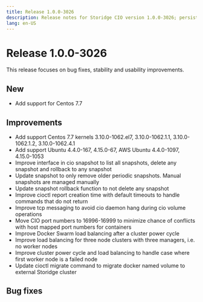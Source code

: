 ```yaml
---
title: Release 1.0.0-3026
description: Release notes for Storidge CIO version 1.0.0-3026; persistent volumes for kubernetes pods
lang: en-US
---
```


# Release 1.0.0-3026
This release focuses on bug fixes, stability and usability improvements.

## New
- Add support for Centos 7.7

## Improvements
- Add support Centos 7.7 kernels 3.10.0-1062.el7, 3.10.0-1062.1.1, 3.10.0-1062.1.2, 3.10.0-1062.4.1
- Add support Ubuntu 4.4.0-167, 4.15.0-67, AWS Ubuntu 4.4.0-1097, 4.15.0-1053
- Improve interface in cio snapshot to list all snapshots, delete any snapshot and rollback to any snapshot
- Update snapshot to only remove older periodic snapshots. Manual snapshots are managed manually
- Update snapshot rollback function to not delete any snapshot
- Improve cioctl report creation time with default timeouts to handle commands that do not return
- Improve tcp messaging to avoid cio daemon hang during cio volume operations
- Move CIO port numbers to 16996-16999 to minimize chance of conflicts with host mapped port numbers for containers
- Improve Docker Swarm load balancing after a cluster power cycle
- Improve load balancing for three node clusters with three managers, i.e. no worker nodes
- Improve cluster power cycle and load balancing to handle case where first worker node is a failed node
- Update cioctl migrate command to migrate docker named volume to external Storidge cluster

## Bug fixes
